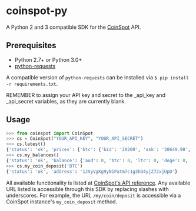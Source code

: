# coinspot-py

A Python 2 and 3 compatible SDK for the [CoinSpot](https://www.coinspot.com.au/) API.

## Prerequisites

* Python 2.7+ or Python 3.0+
* [python-requests](https://requests.kennethreitz.org/)

A compatible version of `python-requests` can be installed via `$ pip install -r requirements.txt`.



REMEMBER to assign your API key and secret to the _api_key and _api_secret variables, as they are currently blank.


## Usage

```python
>>> from coinspot import CoinSpot
>>> cs = CoinSpot("YOUR_API_KEY", "YOUR_API_SECRET")
>>> cs.latest()
{'status': 'ok', 'prices': {'btc': {'bid': '20200', 'ask': '20649.98', 'last': '20649.98'}, 'ltc': {'bid': '347', 'ask': '362.48', 'last': '347'}, 'doge': {'bid': '0.01721', 'ask': '0.018', 'last': '0.01799'}}}
>>> cs.my_balances()
{'status': 'ok', 'balance': {'aud': 0, 'btc': 0, 'ltc': 0, 'doge': 0, 'ppc': 0, 'wdc': 0, 'xpm': 0, 'max': 0, 'lot': 0, 'qrk': 0, 'moon': 0, 'ftc': 0, 'drk': 0}}
>>> cs.my_coin_deposit('BTC')
{'status': 'ok', 'address': '1JVyVgKg9yNiPatm7c1g3hD4yjZ72xjUpD'}
```

All available functionality is listed at [CoinSpot's API reference](https://www.coinspot.com.au/api). Any available URL listed is accessible through this SDK by replacing slashes with underscores. For example, the URL `/my/coin/deposit` is accessible via a CoinSpot instance's `my_coin_deposit` method.
